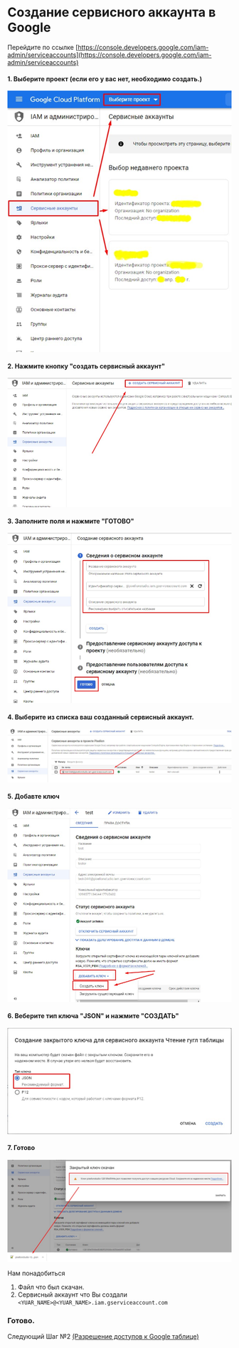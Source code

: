 # Создание сервисного аккаунта в Google

Перейдите по ссылке [https://console.developers.google.com/iam-admin/serviceaccounts](https://console.developers.google.com/iam-admin/serviceaccounts)

#### 1. Выберите проект (если его у вас нет, необходимо создать.)
![Step 1](images/step1.jpg)

#### 2. Нажмите кнопку "создать сервисный аккаунт"
![Step 2](images/step2.jpg)

#### 3. Заполните поля и нажмите "ГОТОВО"
![Step 3](images/step3.jpg)

#### 4. Выберите из списка ваш созданный сервисный аккаунт.
![Step 4](images/step4.jpg)

#### 5. Добавте ключ
![Step 5](images/step5.jpg)

#### 6. Веберите тип ключа "JSON" и нажмите "СОЗДАТЬ"
![Step 6](images/step6.jpg)

#### 7. Готово
![Step 7](images/step7.jpg)



Нам понадобиться
1. Файл что был скачан.
2. Сервисный аккаунт что Вы создали `<YUAR_NAME>@<YUAR_NAME>.iam.gserviceaccount.com`


### Готово.


Следующий Шаг №2  [(Разрешение доступов к Google таблице)](sheet_access.md)

